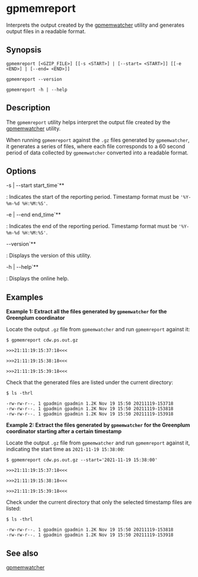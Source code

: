 # gpmemreport

Interprets the output created by the [gpmemwatcher](gpmemwatcher.html) utility and generates output files in a readable format.

## Synopsis

```
gpmemreport [<GZIP_FILE>] [[-s <START>] | [--start= <START>]] [[-e <END>] | [--end= <END>]] 
        
gpmemreport --version

gpmemreport -h | --help 
```

## Description

The `gpmemreport` utility helps interpret the output file created by the [gpmemwatcher](/docs/system-utilities/gpmemwatcher.md) utility.

When running `gpmemreport` against the `.gz` files generated by `gpmemwatcher`, it generates a series of files, where each file corresponds to a 60 second period of data collected by `gpmemwatcher` converted into a readable format.

## Options

-s | --start start_time`**

:   Indicates the start of the reporting period. Timestamp format must be `'%Y-%m-%d %H:%M:%S'`.

-e | --end end_time`**

:   Indicates the end of the reporting period. Timestamp format must be `'%Y-%m-%d %H:%M:%S'`.

--version`**

:   Displays the version of this utility.

-h | --help`**

:   Displays the online help.

## Examples

**Example 1: Extract all the files generated by `gpmemwatcher` for the Greenplum coordinator**

Locate the output `.gz` file from `gpmemwatcher` and run `gpmemreport` against it:

```shell
$ gpmemreport cdw.ps.out.gz

>>>21:11:19:15:37:18<<<

>>>21:11:19:15:38:18<<<

>>>21:11:19:15:39:18<<<
```

Check that the generated files are listed under the current directory:

```shell
$ ls -thrl

-rw-rw-r--. 1 gpadmin gpadmin 1.2K Nov 19 15:50 20211119-153718
-rw-rw-r--. 1 gpadmin gpadmin 1.2K Nov 19 15:50 20211119-153818
-rw-rw-r--. 1 gpadmin gpadmin 1.2K Nov 19 15:50 20211119-153918
```

**Example 2: Extract the files generated by `gpmemwatcher` for the Greenplum coordinator starting after a certain timestamp**

Locate the output `.gz` file from `gpmemwatcher` and run `gpmemreport` against it, indicating the start time as `2021-11-19 15:38:00`:

```shell
$ gpmemreport cdw.ps.out.gz --start='2021-11-19 15:38:00'

>>>21:11:19:15:37:18<<<

>>>21:11:19:15:38:18<<<

>>>21:11:19:15:39:18<<<
```

Check under the current directory that only the selected timestamp files are listed:

```shell
$ ls -thrl

-rw-rw-r--. 1 gpadmin gpadmin 1.2K Nov 19 15:50 20211119-153818
-rw-rw-r--. 1 gpadmin gpadmin 1.2K Nov 19 15:50 20211119-153918
```

## See also

[gpmemwatcher](/docs/system-utilities/gpmemwatcher.md)
